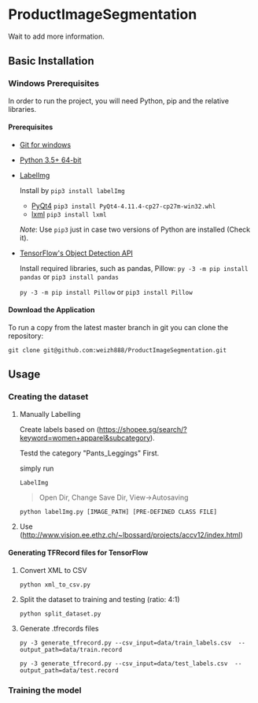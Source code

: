 # ProductImageSegmentation
Wait to add more information.

## Basic Installation

### Windows Prerequisites

In order to run the project, you will need Python, pip and the relative libraries.

#### Prerequisites

  - [Git for windows](https://git-for-windows.github.io/)
  - [Python 3.5+ 64-bit](https://www.python.org/downloads/)
  - [LabelImg](https://github.com/tzutalin/labelImg)

    Install by `pip3 install labelImg`
      - [PyQt4](https://www.riverbankcomputing.com/software/pyqt/download)
        `pip3 install PyQt4-4.11.4-cp27-cp27m-win32.whl`
      - [lxml](http://lxml.de/installation.html)
        `pip3 install lxml`

    *Note*: Use `pip3` just in case two versions of Python are installed (Check it).

  - [TensorFlow's Object Detection API](https://github.com/tensorflow/models/tree/master/research/object_detection)

    Install required libraries, such as pandas, Pillow:
    `py -3 -m pip install pandas` or `pip3 install pandas`

    `py -3 -m pip install Pillow` or `pip3 install Pillow`

#### Download the Application

To run a copy from the latest master branch in git you can clone the repository:

```
git clone git@github.com:weizh888/ProductImageSegmentation.git
```

## Usage

### Creating the dataset

1. Manually Labelling

    Create labels based on (https://shopee.sg/search/?keyword=women+apparel&subcategory).

    Testd the category "Pants_Leggings" First.

    simply run
    ```
    LabelImg
    ```
    > Open Dir, Change Save Dir, View->Autosaving
    ```
    python labelImg.py [IMAGE_PATH] [PRE-DEFINED CLASS FILE]
    ```
2. Use (http://www.vision.ee.ethz.ch/~lbossard/projects/accv12/index.html)

#### Generating TFRecord files for TensorFlow

1. Convert XML to CSV

    ```
    python xml_to_csv.py
    ```
2. Split the dataset to training and testing (ratio: 4:1)

    ```
    python split_dataset.py
    ```
3. Generate .tfrecords files

    ```
    py -3 generate_tfrecord.py --csv_input=data/train_labels.csv  --output_path=data/train.record

    py -3 generate_tfrecord.py --csv_input=data/test_labels.csv  --output_path=data/test.record
    ```

### Training the model
